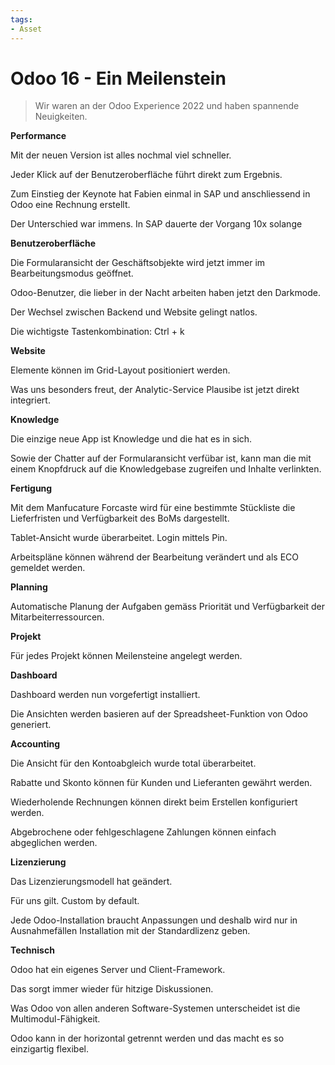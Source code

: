 ```yaml
---
tags:
- Asset
---
```

# Odoo 16 - Ein Meilenstein

> Wir waren an der Odoo Experience 2022 und haben spannende Neuigkeiten.

**Performance**

Mit der neuen Version ist alles nochmal viel schneller.

Jeder Klick auf der Benutzeroberfläche führt direkt zum Ergebnis.

Zum Einstieg der Keynote hat Fabien einmal in SAP und anschliessend in Odoo eine Rechnung erstellt.

Der Unterschied war immens. In SAP dauerte der Vorgang 10x solange

**Benutzeroberfläche**

Die Formularansicht der Geschäftsobjekte wird jetzt immer im Bearbeitungsmodus geöffnet.

Odoo-Benutzer, die lieber in der Nacht arbeiten haben jetzt den Darkmode.

Der Wechsel zwischen Backend und Website gelingt natlos.

Die wichtigste Tastenkombination: Ctrl + k

**Website**

Elemente können im Grid-Layout positioniert werden.

Was uns besonders freut, der Analytic-Service Plausibe ist jetzt direkt integriert.

**Knowledge**

Die einzige neue App ist Knowledge und die hat es in sich.

Sowie der Chatter auf der Formularansicht verfübar ist, kann man die mit einem Knopfdruck auf die Knowledgebase zugreifen und Inhalte verlinkten.

**Fertigung**

Mit dem Manfucature Forcaste wird für eine bestimmte Stückliste die Lieferfristen und Verfügbarkeit des BoMs dargestellt.

Tablet-Ansicht wurde überarbeitet. Login mittels Pin.

Arbeitspläne können während der Bearbeitung verändert und als ECO gemeldet werden.

**Planning**

Automatische Planung der Aufgaben gemäss Priorität und Verfügbarkeit der Mitarbeiterressourcen.

**Projekt**

Für jedes Projekt können Meilensteine angelegt werden.

**Dashboard**

Dashboard werden nun vorgefertigt installiert.

Die Ansichten werden basieren auf der Spreadsheet-Funktion von Odoo generiert.

**Accounting**

Die Ansicht für den Kontoabgleich wurde total überarbeitet.

Rabatte und Skonto können für Kunden und Lieferanten gewährt werden.

Wiederholende Rechnungen können direkt beim Erstellen konfiguriert werden.

Abgebrochene oder fehlgeschlagene Zahlungen können einfach abgeglichen werden.

**Lizenzierung**

Das Lizenzierungsmodell hat geändert.

Für uns gilt. Custom by default.

Jede Odoo-Installation braucht Anpassungen und deshalb wird nur in Ausnahmefällen Installation mit der Standardlizenz geben.

**Technisch**

Odoo hat ein eigenes Server und Client-Framework.

Das sorgt immer wieder für hitzige Diskussionen.

Was Odoo von allen anderen Software-Systemen unterscheidet ist die Multimodul-Fähigkeit.

Odoo kann in der horizontal getrennt werden und das macht es so einzigartig flexibel.
